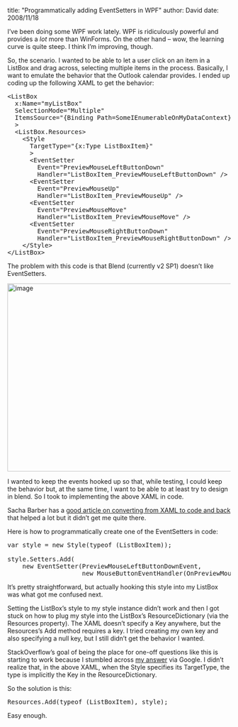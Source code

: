 
title: "Programmatically adding EventSetters in WPF"
author: David
date: 2008/11/18

I’ve been doing some WPF work lately. WPF is ridiculously powerful and provides a <em>lot</em> more than WinForms. On the other hand – wow, the learning curve is quite steep. I think I’m improving, though.  

So, the scenario. I wanted to be able to let a user click on an item in a ListBox and drag across, selecting multiple items in the process. Basically, I want to emulate the behavior that the Outlook calendar provides. 
I ended up coding up the following XAML to get the behavior:
<pre class="brush: xml;">&lt;ListBox
  x:Name="myListBox"
  SelectionMode="Multiple"
  ItemsSource="{Binding Path=SomeIEnumerableOnMyDataContext}"
  &gt;
  &lt;ListBox.Resources&gt;
    &lt;Style
      TargetType="{x:Type ListBoxItem}"
      &gt;
      &lt;EventSetter
        Event="PreviewMouseLeftButtonDown"
        Handler="ListBoxItem_PreviewMouseLeftButtonDown" /&gt;
      &lt;EventSetter
        Event="PreviewMouseUp"
        Handler="ListBoxItem_PreviewMouseUp" /&gt;
      &lt;EventSetter
        Event="PreviewMouseMove"
        Handler="ListBoxItem_PreviewMouseMove" /&gt;
      &lt;EventSetter
        Event="PreviewMouseRightButtonDown"
        Handler="ListBoxItem_PreviewMouseRightButtonDown" /&gt; 
    &lt;/Style&gt;
&lt;/ListBox&gt;
</pre>

The problem with this code is that Blend (currently v2 SP1) doesn’t like EventSetters. 


[<img style="border-right-width: 0px; display: inline; border-top-width: 0px; border-bottom-width: 0px; border-left-width: 0px" title="image" border="0" alt="image" src="http://www.mohundro.com/blog/content/binary/WindowsLiveWriter/ProgrammaticallyaddingEventSettersinWPF_A8F8/image_thumb_1.png" width="656" height="424">](http://www.mohundro.com/blog/content/binary/WindowsLiveWriter/ProgrammaticallyaddingEventSettersinWPF_A8F8/image_4.png) 


I wanted to keep the events hooked up so that, while testing, I could keep the behavior but, at the same time, I want to be able to at least try to design in blend. So I took to implementing the above XAML in code. 


Sacha Barber has a [good article on converting from XAML to code and back](http://www.codeproject.com/KB/WPF/codeVsXAML.aspx) that helped a lot but it didn’t get me quite there.

Here is how to programmatically create one of the EventSetters in code:
<pre class="brush: csharp;">var style = new Style(typeof (ListBoxItem)); 
 
style.Setters.Add(
    new EventSetter(PreviewMouseLeftButtonDownEvent,
                    new MouseButtonEventHandler(OnPreviewMouseLeftButtonDown)));
</pre>

It’s pretty straightforward, but actually hooking this style into my ListBox was what got me confused next. 


Setting the ListBox’s style to my style instance didn’t work and then I got stuck on how to plug my style into the ListBox’s ResourceDictionary (via the Resources property). The XAML doesn’t specify a Key anywhere, but the Resources’s Add method requires a key. I tried creating my own key and also specifying a null key, but I still didn’t get the behavior I wanted. 


StackOverflow’s goal of being the place for one-off questions like this is starting to work because I stumbled across [my answer](http://stackoverflow.com/questions/141007/creating-a-xaml-resource-from-code-without-a-key) via Google. I didn’t realize that, in the above XAML, when the Style specifies its TargetType, the type is implicitly the Key in the ResourceDictionary. 


So the solution is this: 
<pre class="brush: csharp;">Resources.Add(typeof (ListBoxItem), style);
</pre>

Easy enough.
